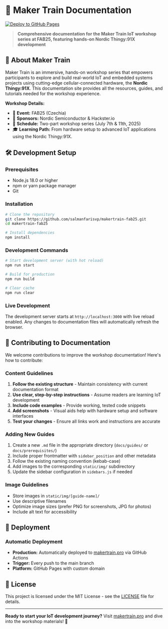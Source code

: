 # 🚆 Maker Train Documentation

[![Deploy to GitHub Pages](https://github.com/salmanfarisvp/makertrain-fab25/actions/workflows/deploy.yml/badge.svg)](https://github.com/salmanfarisvp/makertrain-fab25/actions/workflows/deploy.yml)

> **Comprehensive documentation for the Maker Train IoT workshop series at FAB25, featuring hands-on Nordic Thingy:91X development**

## 🎯 About Maker Train

Maker Train is an immersive, hands-on workshop series that empowers participants to explore and build real-world IoT and embedded systems projects using cutting-edge cellular-connected hardware, the **Nordic Thingy:91X**. This documentation site provides all the resources, guides, and tutorials needed for the workshop experience.

**Workshop Details:**
- 🎪 **Event:** FAB25 (Czechia)
- 🤝 **Sponsors:** Nordic Semiconductor & Hackster.io
- 📅 **Schedule:** Two-part workshop series (July 7th & 11th, 2025)
- 🎓 **Learning Path:** From hardware setup to advanced IoT applications using the Nordic Thingy:91X.


## 🛠️ Development Setup

### Prerequisites
- Node.js 18.0 or higher
- npm or yarn package manager
- Git

### Installation

```bash
# Clone the repository
git clone https://github.com/salmanfarisvp/makertrain-fab25.git
cd makertrain-fab25

# Install dependencies
npm install
```

### Development Commands

```bash
# Start development server (with hot reload)
npm run start

# Build for production
npm run build

# Clear cache
npm run clear
```

### Live Development
The development server starts at `http://localhost:3000` with live reload enabled. Any changes to documentation files will automatically refresh the browser.

## 📝 Contributing to Documentation

We welcome contributions to improve the workshop documentation! Here's how to contribute:

### Content Guidelines

1. **Follow the existing structure** - Maintain consistency with current documentation format
2. **Use clear, step-by-step instructions** - Assume readers are learning IoT development
3. **Include code examples** - Provide working, tested code snippets
4. **Add screenshots** - Visual aids help with hardware setup and software interfaces
5. **Test your changes** - Ensure all links work and instructions are accurate

### Adding New Guides

1. Create a new `.md` file in the appropriate directory (`docs/guides/` or `docs/prerequisites/`)
2. Include proper frontmatter with `sidebar_position` and other metadata
3. Follow the existing naming convention (kebab-case)
4. Add images to the corresponding `static/img/` subdirectory
5. Update the sidebar configuration in `sidebars.js` if needed

### Image Guidelines

- Store images in `static/img/[guide-name]/`
- Use descriptive filenames
- Optimize image sizes (prefer PNG for screenshots, JPG for photos)
- Include alt text for accessibility


## 🚀 Deployment

### Automatic Deployment
- **Production:** Automatically deployed to [makertrain.pro](https://makertrain.pro/) via GitHub Actions
- **Trigger:** Every push to the main branch
- **Platform:** GitHub Pages with custom domain


## 📄 License

This project is licensed under the MIT License - see the [LICENSE](LICENSE) file for details.

---

**Ready to start your IoT development journey?** Visit [makertrain.pro](https://makertrain.pro/) and dive into the workshop materials! 🚀

